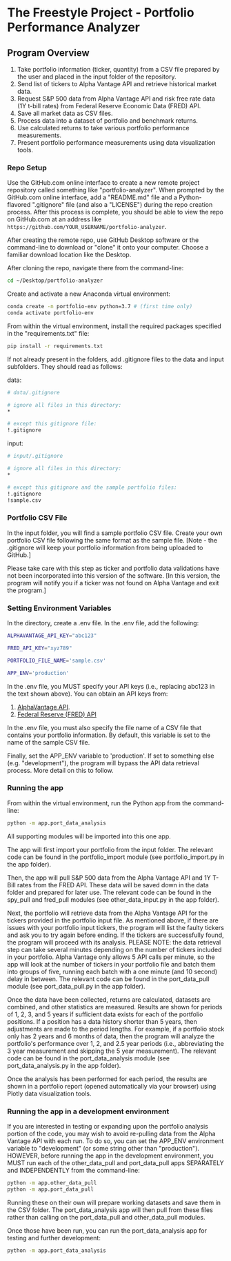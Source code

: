 # The Freestyle Project - Portfolio Performance Analyzer

## Program Overview

  1. Take portfolio information (ticker, quantity) from a CSV file prepared by the user and placed in the input folder of the repository.
  2. Send list of tickers to Alpha Vantage API and retrieve historical market data.
  3. Request S&P 500 data from Alpha Vantage API and risk free rate data (1Y t-bill rates) from Federal Reserve Economic Data (FRED) API.
  4. Save all market data as CSV files.
  5. Process data into a dataset of portfolio and benchmark returns.
  6. Use calculated returns to take various portfolio performance measurements.
  7. Present portfolio performance measurements using data visualization tools.


### Repo Setup

Use the GitHub.com online interface to create a new remote project repository called something like "portfolio-analyzer". When prompted by the GitHub.com online interface, add a "README.md" file and a Python-flavored ".gitignore" file (and also a "LICENSE") during the repo creation process. After this process is complete, you should be able to view the repo on GitHub.com at an address like `https://github.com/YOUR_USERNAME/portfolio-analyzer`.

After creating the remote repo, use GitHub Desktop software or the command-line to download or "clone" it onto your computer. Choose a familiar download location like the Desktop.

After cloning the repo, navigate there from the command-line:

```sh
cd ~/Desktop/portfolio-analyzer
```

Create and activate a new Anaconda virtual environment:

```sh
conda create -n portfolio-env python=3.7 # (first time only)
conda activate portfolio-env
```

From within the virtual environment, install the required packages specified in the "requirements.txt" file:

```sh
pip install -r requirements.txt
```

If not already present in the folders, add .gitignore files to the data and input subfolders.  They should read as follows:

data:
```sh
# data/.gitignore

# ignore all files in this directory:
*

# except this gitignore file:
!.gitignore
```

input:
```sh
# input/.gitignore

# ignore all files in this directory:
*

# except this gitignore and the sample portfolio files:
!.gitignore
!sample.csv
```

### Portfolio CSV File

In the input folder, you will find a sample portfolio CSV file.  Create your own portfolio CSV file following the same format as the sample file.  [Note - the .gitignore will keep your portfolio information from being uploaded to GitHub.]

Please take care with this step as ticker and portfolio data validations have not been incorporated into this version of the software.  [In this version, the program will notify you if a ticker was not found on Alpha Vantage and exit the program.]


### Setting Environment Variables

In the directory, create a .env file.  In the .env file, add the following:

```sh
ALPHAVANTAGE_API_KEY="abc123"

FRED_API_KEY="xyz789"

PORTFOLIO_FILE_NAME='sample.csv'

APP_ENV='production'
```

In the .env file, you MUST specify your API keys (i.e., replacing abc123 in the text shown above).  You can obtain an API keys from:
1. [AlphaVantage API](https://www.alphavantage.co).
2. [Federal Reserve (FRED) API](https://fred.stlouisfed.org/docs/api/fred/)


In the .env file, you must also specify the file name of a CSV file that contains your portfolio information.  By default, this variable is set to the name of the sample CSV file.

Finally, set the APP_ENV variable to 'production'.  If set to something else (e.g. "development"), the program will bypass the API data retrieval process.  More detail on this to follow.


### Running the app

From within the virtual environment, run the Python app from the command-line:

```sh
python -m app.port_data_analysis
```

All supporting modules will be imported into this one app.

The app will first import your portfolio from the input folder.  The relevant code can be found in the portfolio_import module (see portfolio_import.py in the app folder).

Then, the app will pull S&P 500 data from the Alpha Vantage API and 1Y T-Bill rates from the FRED API.  These data will be saved down in the data folder and prepared for later use.  The relevant code can be found in the spy_pull and fred_pull modules (see other_data_input.py in the app folder).

Next, the portfolio will retrieve data from the Alpha Vantage API for the tickers provided in the portfolio input file.  As mentioned above, if there are issues with your portfolio input tickers, the program will list the faulty tickers and ask you to try again before ending.  If the tickers are successfully found, the program will proceed with its analysis.  PLEASE NOTE: the data  retrieval step can take several minutes depending on the number of tickers included in your portfolio.  Alpha Vantage only allows 5 API calls per minute, so the app will look at the number of tickers in your portfolio file and batch them into groups of five, running each batch with a one minute (and 10 second) delay in between.  The relevant code can be found in the port_data_pull module (see port_data_pull.py in the app folder).

Once the data have been collected, returns are calculated, datasets are combined, and other statistics are measured.  Results are shown for periods of 1, 2, 3, and 5 years if sufficient data exists for each of the portfolio positions.  If a position has a data history shorter than 5 years, then adjustments are made to the period lengths.  For example, if a portfolio stock only has 2 years and 6 months of data, then the program will analyze the portfolio's performance over 1, 2, and 2.5 year periods (i.e., abbreviating the 3 year measurement and skipping the 5 year measurement).  The relevant code can be found in the port_data_analysis module (see port_data_analysis.py in the app folder).

Once the analysis has been performed for each period, the results are shown in a portfolio report (opened automatically via your browser) using Plotly data visualization tools.


### Running the app in a development environment

If you are interested in testing or expanding upon the portfolio analysis portion of the code, you may wish to avoid re-pulling data from the Alpha Vantage API with each run.  To do so, you can set the APP_ENV environment variable to "development" (or some string other than "production").  HOWEVER, before running the app in the development environment, you MUST run each of the other_data_pull and port_data_pull apps SEPARATELY and INDEPENDENTLY from the command-line:

```sh
python -m app.other_data_pull
python -m app.port_data_pull
```

Running these on their own will prepare working datasets and save them in the CSV folder.  The port_data_analysis app will then pull from these files rather than calling on the port_data_pull and other_data_pull modules.

Once those have been run, you can run the port_data_analysis app for testing and further development:

```sh
python -m app.port_data_analysis
```
